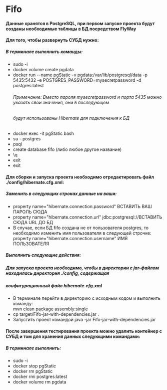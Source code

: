 # Fifo

#### Данные хранятся в PostgreSQL, при первом запуске проекта будут созданы необходимые таблицы в БД посредством FlyWay  
#### Для того, чтобы развернуть СУБД нужно: 
##### В терминале выполнить команды:  
* sudo -i   
* docker volume create pgdata  
* docker run --name pgStatic -v pgdata:/var/lib/postgresql/data -p 5435:5432 -e POSTGRES_PASSWORD=mysecretpassword -d postgres:latest  
    ###### Примечание: Вместо пароля mysecretpassword и порта 5435 можно указать свои значения, они в последующем 
    ###### будут использованы Hibernate для подключения к БД  
* docker exec -it pgStatic bash  
* su - postgres  
* psql  
* create database fifo (либо любое другое название)  
* \q  
* exit  
* exit  
 
#### Для сборки и запуска проекта необходимо отредактировать файл ./config/hibernate.cfg.xml:  
##### Заменить в следующих строках данные на ваши:  
* property name="hibernate.connection.password" ВСТАВИТЬ ВАШ ПАРОЛЬ СЮДА  
* property name="hibernate.connection.url" jdbc:postgresql://ВСТАВИТЬ СЮДА URL ДО БД  
* В случае, если БД fifo создана не от пользователя postgres, то необходимо изменить имя пользователя в следующей строчке:  
  property name="hibernate.connection.username" ИМЯ ПОЛЬЗОВАТЕЛЯ  

##### Выполнить следующие действия:  
##### Для запуска проекта необходимо, чтобы в директории с jar-файлом находилась директория ./config, содержащая  
##### конфигурационный файл hibernate.cfg.xml
* В терминале перейти в директорию с исходным кодом и выполнить команду:  
    mvn clean package assembly:single  
* cp target/Fifo-jar-with-dependencies.jar .
* Запустить проект командой    java -jar Fifo-jar-with-dependencies.jar

#### После завершения тестирования проекта можно удалить контейнер с СУБД и том для хранения данных следующими командами:  
##### В терминале выполнить:  
* sudo -i  
* docker stop pgStatic  
* docker rm pgStatic  
* docker rmi postgres:latest  
* docker volume rm pgdata  
   
  

